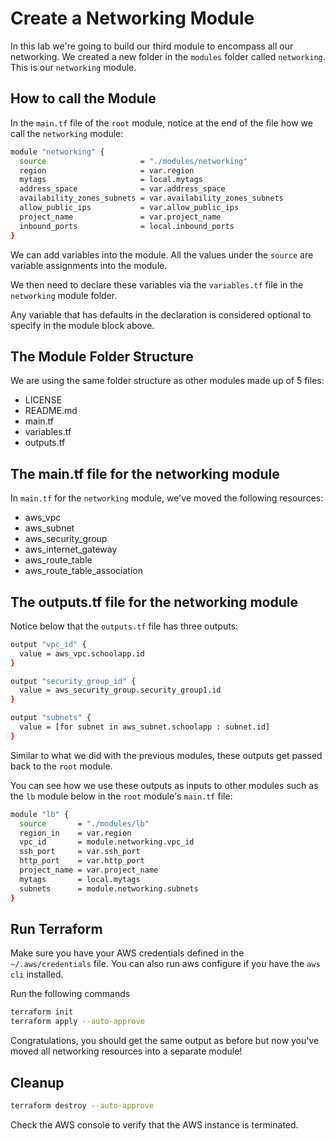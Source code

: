 # Create a Networking Module

In this lab we're going to build our third module to encompass all our networking. We created a new folder in the `modules` folder called `networking`. This is our `networking` module.

## How to call the Module

In the `main.tf` file of the `root` module, notice at the end of the file how we call the `networking` module:

```bash
module "networking" {
  source                     = "./modules/networking"
  region                     = var.region
  mytags                     = local.mytags
  address_space              = var.address_space
  availability_zones_subnets = var.availability_zones_subnets
  allow_public_ips           = var.allow_public_ips
  project_name               = var.project_name
  inbound_ports              = local.inbound_ports
}
```

We can add variables into the module. All the values under the `source` are variable assignments into the module.

We then need to declare these variables via the `variables.tf` file in the `networking` module folder.

Any variable that has defaults in the declaration is considered optional to specify in the module block above.

## The Module Folder Structure

We are using the same folder structure as other modules made up of 5 files:

- LICENSE
- README.md
- main.tf
- variables.tf
- outputs.tf

## The main.tf file for the networking module

In `main.tf` for the `networking` module, we've moved the following resources:

- aws_vpc
- aws_subnet
- aws_security_group
- aws_internet_gateway
- aws_route_table
- aws_route_table_association

## The outputs.tf file for the networking module

Notice below that the `outputs.tf` file has three outputs:

```bash
output "vpc_id" {
  value = aws_vpc.schoolapp.id
}

output "security_group_id" {
  value = aws_security_group.security_group1.id
}

output "subnets" {
  value = [for subnet in aws_subnet.schoolapp : subnet.id]
}
```

Similar to what we did with the previous modules, these outputs get passed back to the `root` module.

You can see how we use these outputs as inputs to other modules such as the `lb` module below in the `root` module's `main.tf` file:

```bash
module "lb" {
  source       = "./modules/lb"
  region_in    = var.region
  vpc_id       = module.networking.vpc_id
  ssh_port     = var.ssh_port
  http_port    = var.http_port
  project_name = var.project_name
  mytags       = local.mytags
  subnets      = module.networking.subnets
}
```

## Run Terraform

Make sure you have your AWS credentials defined in the `~/.aws/credentials` file. You can also run aws configure if you have the `aws cli` installed.

Run the following commands
```bash
terraform init
terraform apply --auto-approve
```

Congratulations, you should get the same output as before but now you've moved all networking resources into a separate module!

## Cleanup

```bash
terraform destroy --auto-approve
```

Check the AWS console to verify that the AWS instance is terminated.